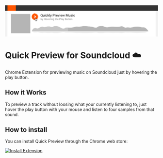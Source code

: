 
![Screen Shot](assets/Promo-github.png?raw=true)

# Quick Preview for Soundcloud ☁️

Chrome Extension for previewing music on Soundcloud just by hovering the play button.

## How it Works

To preview a track without loosing what your currently listening to, just hover the play button with your mouse and listen to four samples from that sound.

## How to install

You can install Quick Preview through the Chrome web store: 

[![Install Extension](https://developer.chrome.com/webstore/images/ChromeWebStore_Badge_v2_340x96.png)](https://chrome.google.com/webstore/detail/quick-preview-for-soundcl/lghceigagnfccdnkpdfbbhjjegijbjmp)

